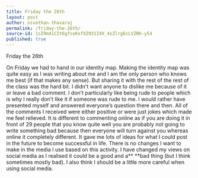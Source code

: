 ```yaml
---
title: Friday the 26th
layout: post
author: nivethan.thavaraj
permalink: /friday-the-26th/
source-id: 1sI9m4iCIt6gfcoKsfXZ931I4X_4sZlrg6cLVZNh-y54
published: true
---
```

Friday the 26th

On Friday we had to hand in our identity map. Making the identity map was quite easy as I was writing about me and I am the only person who knows me best (if that makes any sense). But sharing it with the rest of the rest of the class was the hard bit. I didn't want anyone to dislike me because of it or leave a bad comment. I don’t particularly like being rude to people which is why I really don’t like it if someone was rude to me. I would rather have presented myself and answered everyone’s question there and then. All of the comments I received were either positive or were just jokes which made me feel relieved. It is different to commenting online as if you are doing it in front of 29 people that you know quite well you are probably not going to write something bad because then everyone will turn against you whereas online it completely different. It gave me lots of ideas for what I could post in the future to become successful in life. There is no  changes I want to make in the media I use based on this activity. I have changed my views on social media as I realised it could be a good and a** **bad thing (but I think sometimes mostly bad).  I also think I should be a little more careful when using social media.

